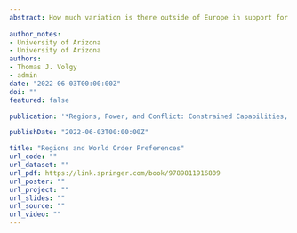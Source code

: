 ```yaml
---
abstract: How much variation is there outside of Europe in support for the liberal world order, and how much has such support changed over time and especially since the end of the Cold War? We explore this question, using UNGA voting data to identify regional (rather than monadic) support and opposition to the liberal world order, and suggest a variety of implications of our findings for conflict and cooperation within and across regions in international politics.
  
author_notes:
- University of Arizona
- University of Arizona
authors:
- Thomas J. Volgy
- admin
date: "2022-06-03T00:00:00Z"
doi: ""
featured: false

publication: '*Regions, Power, and Conflict: Constrained Capabilities, Hierarchy, and Rivalry (forthcoming)*'

publishDate: "2022-06-03T00:00:00Z"

title: "Regions and World Order Preferences"
url_code: ""
url_dataset: ""
url_pdf: https://link.springer.com/book/9789811916809
url_poster: ""
url_project: ""
url_slides: ""
url_source: ""
url_video: ""
---
```

